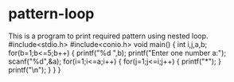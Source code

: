 # pattern-loop
This is a program to print required pattern using nested loop.
#include<stdio.h>
#include<conio.h>
void main()
{
	int i,j,a,b;
	for(b=1;b<=5;b++)
	{
	printf("%d ",b);
	printf("Enter one number a:");
	scanf("%d",&a);
	for(i=1;i<=a;i++)
	{
		for(j=1;j<=i;j++)
		{
		printf("*");
	    }
	    printf("\n");
	}
    }
}
